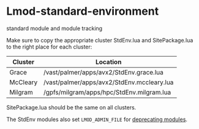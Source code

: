 # Lmod-standard-environment
standard module and module tracking

Make sure to copy the appropriate cluster StdEnv.lua and SitePackage.lua to the right place for each cluster:

| Cluster  | Location                     |
|----------|------------------------------|
| Grace    | /vast/palmer/apps/avx2/StdEnv.grace.lua|
| McCleary | /vast/palmer/apps/avx2/StdEnv.mccleary.lua|
| Milgram  |  /gpfs/milgram/apps/hpc/StdEnv.milgram.lua|


SitePackage.lua should be the same on all clusters.

The StdEnv modules also set `LMOD_ADMIN_FILE` for [deprecating modules](https://lmod.readthedocs.io/en/latest/140_deprecating_modules.html).

